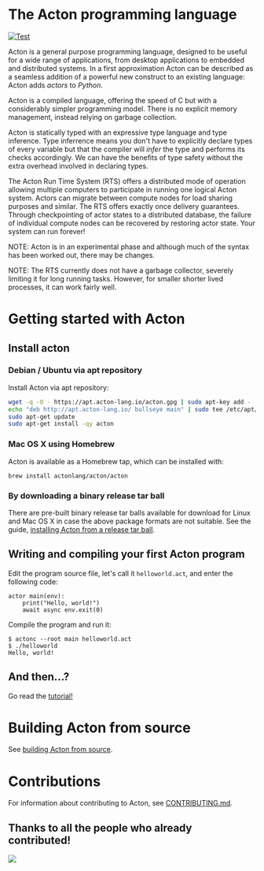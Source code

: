 # The Acton programming language
[![Test](https://github.com/actonlang/acton/actions/workflows/test.yml/badge.svg)](https://github.com/actonlang/acton/actions/workflows/test.yml)

Acton is a general purpose programming language, designed to be useful for a
wide range of applications, from desktop applications to embedded and
distributed systems. In a first approximation Acton can be described as a
seamless addition of a powerful new construct to an existing language: Acton
adds *actors* to *Python*.

Acton is a compiled language, offering the speed of C but with a considerably
simpler programming model. There is no explicit memory management, instead
relying on garbage collection.

Acton is statically typed with an expressive type language and type inference.
Type inferrence means you don't have to explicitly declare types of every
variable but that the compiler will *infer* the type and performs its checks
accordingly. We can have the benefits of type safety without the extra overhead
involved in declaring types.

The Acton Run Time System (RTS) offers a distributed mode of operation allowing
multiple computers to participate in running one logical Acton system. Actors
can migrate between compute nodes for load sharing purposes and similar. The RTS
offers exactly once delivery guarantees. Through checkpointing of actor states
to a distributed database, the failure of individual compute nodes can be
recovered by restoring actor state. Your system can run forever!

NOTE: Acton is in an experimental phase and although much of the syntax has been
worked out, there may be changes.

NOTE: The RTS currently does not have a garbage collector, severely limiting it
for long running tasks. However, for smaller shorter lived processes, it can
work fairly well.


# Getting started with Acton

## Install acton

### Debian / Ubuntu via apt repository

Install Acton via apt repository:

```sh
wget -q -O - https://apt.acton-lang.io/acton.gpg | sudo apt-key add -
echo "deb http://apt.acton-lang.io/ bullseye main" | sudo tee /etc/apt/sources.list.d/acton.list
sudo apt-get update
sudo apt-get install -qy acton
```

### Mac OS X using Homebrew

Acton is available as a Homebrew tap, which can be installed with:
```
brew install actonlang/acton/acton
```

### By downloading a binary release tar ball

There are pre-built binary release tar balls available for download for Linux
and Mac OS X in case the above package formats are not suitable. See the guide,
[installing Acton from a release tar ball](docs/install-acton-from-tar-ball.md).


## Writing and compiling your first Acton program

Edit the program source file, let's call it `helloworld.act`, and enter the
following code:

``` Acton
actor main(env):
    print("Hello, world!")
    await async env.exit(0)
```

Compile the program and run it:

```
$ actonc --root main helloworld.act
$ ./helloworld
Hello, world!
```

## And then...?
Go read the [tutorial!](docs/tutorial/index.html)


# Building Acton from source
See [building Acton from source](docs/building-acton-from-source.md).


# Contributions

For information about contributing to Acton, see [CONTRIBUTING.md](CONTRIBUTING.md).

## Thanks to all the people who already contributed!

<a href="https://github.com/actonlang/acton/graphs/contributors">
  <img src="https://contributors-img.web.app/image?repo=actonlang/acton" />
</a>
